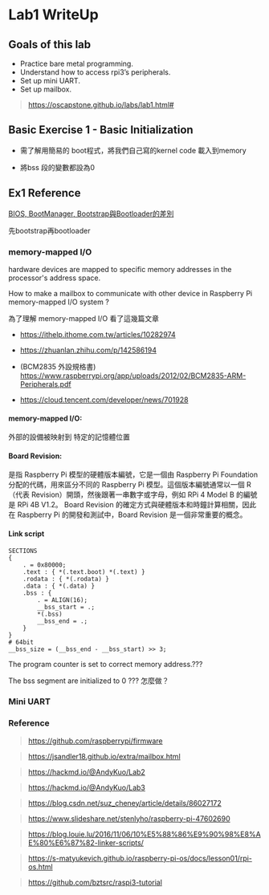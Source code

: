 # Lab1 WriteUp

## Goals of this lab

- Practice bare metal programming.
- Understand how to access rpi3’s peripherals.
- Set up mini UART.
- Set up mailbox.

>https://oscapstone.github.io/labs/lab1.html#

## Basic Exercise 1 - Basic Initialization
 
- 需了解用簡易的 boot程式，將我們自己寫的kernel code 載入到memory

- 將bss 段的變數都設為0


## Ex1 Reference
[BIOS, BootManager, Bootstrap與Bootloader的差別](http://mark-shih.blogspot.com/2011/10/bios-bootmanager-bootstrapbootloader.html)

先bootstrap再bootloader



### memory-mapped I/O
hardware devices are mapped to specific memory addresses in the processor's address space. 

How to make a mailbox to communicate with other device in Raspberry Pi memory-mapped I/O system ?

為了理解 memory-mapped I/O 看了這幾篇文章

- https://ithelp.ithome.com.tw/articles/10282974

- https://zhuanlan.zhihu.com/p/142586194

- (BCM2835 外設規格書) https://www.raspberrypi.org/app/uploads/2012/02/BCM2835-ARM-Peripherals.pdf
 
- https://cloud.tencent.com/developer/news/701928

#### memory-mapped I/O: 
外部的設備被映射到 特定的記憶體位置

#### Board Revision: 
是指 Raspberry Pi 模型的硬體版本編號，它是一個由 Raspberry Pi Foundation 分配的代碼，用來區分不同的 Raspberry Pi 模型。這個版本編號通常以一個 R（代表 Revision）開頭，然後跟著一串數字或字母，例如 RPi 4 Model B 的編號是 RPi 4B V1.2。 Board Revision 的確定方式與硬體版本和時鐘計算相關，因此在 Raspberry Pi 的開發和測試中，Board Revision 是一個非常重要的概念。


#### Link script

```
SECTIONS
{
    . = 0x80000; 
    .text : { *(.text.boot) *(.text) }
    .rodata : { *(.rodata) }
    .data : { *(.data) }
    .bss : {
        . = ALIGN(16);
        __bss_start = .;
        *(.bss) 
        __bss_end = .;
    }
}
# 64bit
__bss_size = (__bss_end - __bss_start) >> 3;

```

The program counter is set to correct memory address.???

The bss segment are initialized to 0 ??? 怎麼做？

### Mini UART


### Reference
>https://github.com/raspberrypi/firmware

>https://jsandler18.github.io/extra/mailbox.html

>https://hackmd.io/@AndyKuo/Lab2

>https://hackmd.io/@AndyKuo/Lab3

>https://blog.csdn.net/suz_cheney/article/details/86027172

>https://www.slideshare.net/stenlyho/raspberry-pi-47602690

>https://blog.louie.lu/2016/11/06/10%E5%88%86%E9%90%98%E8%AE%80%E6%87%82-linker-scripts/

>https://s-matyukevich.github.io/raspberry-pi-os/docs/lesson01/rpi-os.html

>https://github.com/bztsrc/raspi3-tutorial